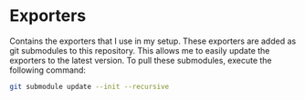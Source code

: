# Exporters

Contains the exporters that I use in my setup. These exporters are added as git submodules to this repository. This allows me to easily update the exporters to the latest version. To pull these submodules, execute the following command:

```bash
git submodule update --init --recursive
```

